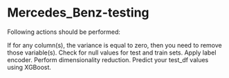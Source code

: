 # Mercedes_Benz-testing

Following actions should be performed:

If for any column(s), the variance is equal to zero, then you need to remove those variable(s).
Check for null values for test and train sets.
Apply label encoder.
Perform dimensionality reduction.
Predict your test_df values using XGBoost.
